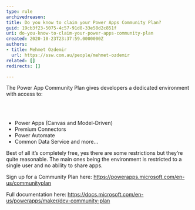 ```yaml
---
type: rule
archivedreason: 
title: Do you know to claim your Power Apps Community Plan?
guid: 19cb3f23-5075-4c57-91d8-33e58d2c851f
uri: do-you-know-to-claim-your-power-apps-community-plan
created: 2020-10-23T23:37:59.0000000Z
authors:
- title: Mehmet Ozdemir
  url: https://ssw.com.au/people/mehmet-ozdemir
related: []
redirects: []

---
```



<p class="ssw15-rteElement-P">​The Power App Community Plan gives developers a dedicated environment with access to&#58;​​<br></p>
<br><excerpt class='endintro'></excerpt><br>
<p><ul><li><span style="background-color&#58;initial;">Power Apps (Canvas and Model-Driven)&#160;</span><br></li><li>Premium Connectors &#160;</li><li>Power Automate&#160;</li><li>Common Data Service and more… &#160;</li></ul>Best of all it’s completely free, yes there are some restrictions but they’re quite reasonable. The main ones being the environment is restricted to a single user and no ability to share apps.&#160;</p><p>Sign up for a Community Plan here&#58; <a href="https&#58;//powerapps.microsoft.com/en-us/communityplan">https&#58;//powerapps.microsoft.com/en-us/communityplan</a>​<br></p><p>Full documentation here&#58; <a href="https&#58;//docs.microsoft.com/en-us/powerapps/maker/dev-community-plan">https&#58;//docs.microsoft.com/en-us/powerapps/maker/dev-community-plan</a><br></p>


